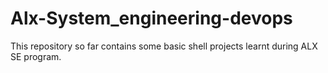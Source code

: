 # Alx-System_engineering-devops

This repository so far contains some basic shell projects learnt during ALX SE program.
